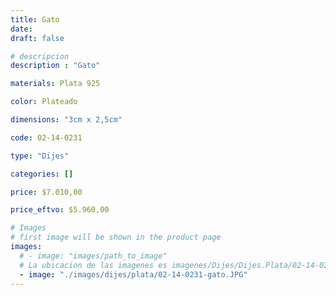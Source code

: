 ```yaml
---
title: Gato
date: 
draft: false

# descripcion
description : "Gato"

materials: Plata 925

color: Plateado

dimensions: "3cm x 2,5cm"

code: 02-14-0231

type: "Dijes"

categories: []

price: $7.010,00

price_eftvo: $5.960,00

# Images
# first image will be shown in the product page
images:
  # - image: "images/path_to_image"
  # La ubicacion de las imagenes es imagenes/Dijes/Dijes.Plata/02-14-0231-gato
  - image: "./images/dijes/plata/02-14-0231-gato.JPG"
---
```

